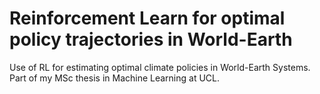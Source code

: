 # Reinforcement Learn for optimal policy trajectories in World-Earth
Use of RL for estimating optimal climate policies in World-Earth Systems. Part of my MSc thesis in Machine Learning at UCL.

